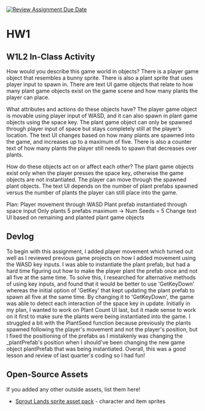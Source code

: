[![Review Assignment Due Date](https://classroom.github.com/assets/deadline-readme-button-22041afd0340ce965d47ae6ef1cefeee28c7c493a6346c4f15d667ab976d596c.svg)](https://classroom.github.com/a/MjLLqDcN)
# HW1
## W1L2 In-Class Activity
How would you describe this game world in objects?
There is a player game object that resembles a bunny sprite. There is also a plant sprite that uses player input to spawn in. There are text UI game objects that relate to how many plant game objects exist on the game scene and how many plants the player can place.

What attributes and actions do these objects have?
The player game object is movable using player input of WASD, and it can also spawn in plant game objects using the space key. The plant game object can only be spawned through player input of space but stays completely still at the player’s location. The text UI changes based on how many plants are spawned into the game, and increases up to a maximum of five. There is also a counter text of how many plants the player still needs to spawn that decreases over plants.

How do these objects act on or affect each other?
The plant game objects exist only when the player presses the space key, otherwise the game objects are not instantiated. The player can move through the spawned plant objects. The text UI depends on the number of plant prefabs spawned versus the number of plants the player can still place into the game.

Plan:
Player movement through WASD
Plant prefab instantiated through space input
Only plants 5 prefabs maximum → Num Seeds = 5
Change text UI based on remaining and planted plant game objects

## Devlog
To begin with this assignment, I added player movement which turned out well as I reviewed previous game projects on how I added movement using the WASD key inputs. I was able to instantiate the plant prefab, but had a hard time figuring out how to make the player plant the prefab once and not all five at the same time. To solve this, I researched for alternative methods of using key inputs, and found that it would be better to use 'GetKeyDown' whereas the initial option of 'GetKey' that kept updating the plant prefab to spawn all five at the same time. By changing it to 'GetKeyDown', the game was able to detect each interaction of the space key in update. Initially in my plan, I wanted to work on Plant Count UI last, but it made sense to work on it first to make sure the plants were being instantiated into the game. I struggled a bit with the PlantSeed function because previously the plants spawned following the player's movement and not the player's position, but I fixed the positioning of the prefabs as I mistakenly was changing the _plantPrefab's position when I should've been changing the new game object plantPrefab that was being instantiated. Overall, this was a good lesson and review of last quarter's coding so I had fun!




## Open-Source Assets
If you added any other outside assets, list them here!
- [Sprout Lands sprite asset pack](https://cupnooble.itch.io/sprout-lands-asset-pack) - character and item sprites
